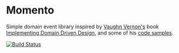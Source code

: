 Momento
=========

Simple domain event library inspired by [Vaughn Vernon's](https://vaughnvernon.co)
book [Implementing Domain Driven Design](http://www.informit.com/store/implementing-domain-driven-design-9780321834577),
and some of his [code samples](https://github.com/VaughnVernon).

[![Build Status](https://travis-ci.org/texdc/Momento.png?branch=master)](https://travis-ci.org/texdc/Momento)
